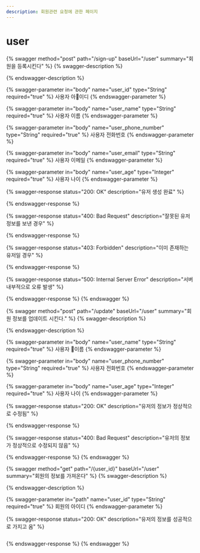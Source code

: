 ```yaml
---
description: 회원관련 요청에 관한 페이지
---
```


# user

{% swagger method="post" path="/sign-up" baseUrl="/user" summary="회원을 등록시킨다" %}
{% swagger-description %}

{% endswagger-description %}

{% swagger-parameter in="body" name="user_id" type="String" required="true" %}
사용자 아이디
{% endswagger-parameter %}

{% swagger-parameter in="body" name="user_name" type="String" required="true" %}
사용자 이름
{% endswagger-parameter %}

{% swagger-parameter in="body" name="user_phone_number" type="String" required="true" %}
사용자 전화번호
{% endswagger-parameter %}

{% swagger-parameter in="body" name="user_email" type="String" required="true" %}
사용자 이메일
{% endswagger-parameter %}

{% swagger-parameter in="body" name="user_age" type="Integer" required="true" %}
사용자 나이
{% endswagger-parameter %}

{% swagger-response status="200: OK" description="유저 생성 완료" %}

{% endswagger-response %}

{% swagger-response status="400: Bad Request" description="잘못된 유저 정보를 보낸 경우" %}

{% endswagger-response %}

{% swagger-response status="403: Forbidden" description="이미 존재하는 유저일 경우" %}

{% endswagger-response %}

{% swagger-response status="500: Internal Server Error" description="서버 내부적으로 오류 발생" %}

{% endswagger-response %}
{% endswagger %}

{% swagger method="post" path="/update" baseUrl="/user" summary="회원 정보를 업데이트 시킨다." %}
{% swagger-description %}

{% endswagger-description %}

{% swagger-parameter in="body" name="user_name" type="String" required="true" %}
사용자 이름
{% endswagger-parameter %}

{% swagger-parameter in="body" name="user_phone_number" type="String" required="true" %}
사용자 전화번호
{% endswagger-parameter %}

{% swagger-parameter in="body" name="user_age" type="Integer" required="true" %}
사용자 나이
{% endswagger-parameter %}

{% swagger-response status="200: OK" description="유저의 정보가 정상적으로 수정됨" %}

{% endswagger-response %}

{% swagger-response status="400: Bad Request" description="유저의 정보가 정상적으로 수정되지 않음" %}

{% endswagger-response %}
{% endswagger %}

{% swagger method="get" path="/{user_id}" baseUrl="/user" summary="회원의 정보를 가져온다" %}
{% swagger-description %}

{% endswagger-description %}

{% swagger-parameter in="path" name="user_id" type="String" required="true" %}
회원의 아이디
{% endswagger-parameter %}

{% swagger-response status="200: OK" description="유저의 정보를 성공적으로 가지고 옴" %}
```json
```
{% endswagger-response %}
{% endswagger %}
